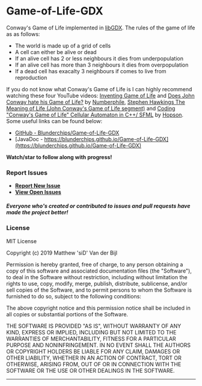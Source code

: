 # Game-of-Life-GDX
Conway's Game of Life implemented in [libGDX](https://libgdx.badlogicgames.com/). The rules of the game of life as as follows:

* The world is made up of a grid of cells
* A cell can either be alive or dead
* If an alive cell has 2 or less neighbours it dies from underpopulation
* If an alive cell has more than 3 neighbours it dies from overpopulation
* If a dead cell has exacalty 3 neighbours if comes to live from reproduction

If you do not know what Conway's Game of Life is I can highly recommend watching these four YouTube videos: [Inventing Game of Life](https://www.youtube.com/watch?v=R9Plq-D1gEk) and [Does John Conway hate his Game of Life?](https://www.youtube.com/watch?v=E8kUJL04ELA) by [Numberphile](https://www.youtube.com/channel/UCoxcjq-8xIDTYp3uz647V5A), [Stephen Hawkings The Meaning of Life (John Conway's Game of Life segment)](https://www.youtube.com/watch?v=CgOcEZinQ2I) and [Coding "Conway's Game of Life" Cellular Automaton in C++/ SFML](https://www.youtube.com/watch?v=WVCM3Rv4VV8) by [Hopson](https://www.youtube.com/channel/UCeQhZOvNKSBRU0Mdg7V44wA). Some useful links can be found below:

* [GitHub - Blunderchips/Game-of-Life-GDX](https://github.com/Blunderchips/Game-of-Life-GDX)
* [JavaDoc - https://blunderchips.github.io/Game-of-Life-GDX](https://blunderchips.github.io/Game-of-Life-GDX)

**Watch/star to follow along with progress!**

### Report Issues

- **[Report New Issue](https://github.com/Blunderchips/Game-of-Life-GDX/issues/new)**
- **[View Open Issues](https://github.com/Blunderchips/Game-of-Life-GDX/issues)**

##### Everyone who's created or contributed to issues and pull requests have made the project better!

### License
MIT License

Copyright (c) 2019 Matthew 'siD' Van der Bijl

Permission is hereby granted, free of charge, to any person obtaining a copy
of this software and associated documentation files (the "Software"), to deal
in the Software without restriction, including without limitation the rights
to use, copy, modify, merge, publish, distribute, sublicense, and/or sell
copies of the Software, and to permit persons to whom the Software is
furnished to do so, subject to the following conditions:

The above copyright notice and this permission notice shall be included in all
copies or substantial portions of the Software.

THE SOFTWARE IS PROVIDED "AS IS", WITHOUT WARRANTY OF ANY KIND, EXPRESS OR
IMPLIED, INCLUDING BUT NOT LIMITED TO THE WARRANTIES OF MERCHANTABILITY,
FITNESS FOR A PARTICULAR PURPOSE AND NONINFRINGEMENT. IN NO EVENT SHALL THE
AUTHORS OR COPYRIGHT HOLDERS BE LIABLE FOR ANY CLAIM, DAMAGES OR OTHER
LIABILITY, WHETHER IN AN ACTION OF CONTRACT, TORT OR OTHERWISE, ARISING FROM,
OUT OF OR IN CONNECTION WITH THE SOFTWARE OR THE USE OR OTHER DEALINGS IN THE
SOFTWARE.

***

